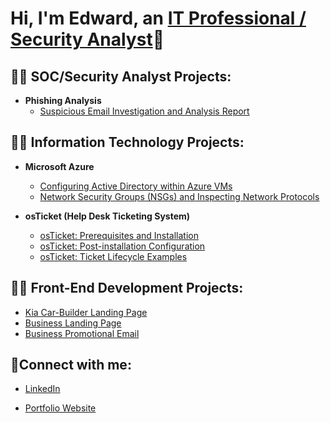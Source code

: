 <h1>Hi, I'm Edward, an <a href="https://www.linkedin.com/in/edwardcampbell15">IT Professional / Security Analyst</a>👋</h1>

<h2>👨‍💻 SOC/Security Analyst Projects:</h2>

- <b>Phishing Analysis</b>
  - [Suspicious Email Investigation and Analysis Report](suspicious-email-investigation-report)
  
<h2>👨‍💻 Information Technology Projects:</h2>

- <b>Microsoft Azure</b>
  - [Configuring Active Directory within Azure VMs](https://github.com/ecurry15/Configure-Active-Directory)
  - [Network Security Groups (NSGs) and Inspecting Network Protocols](https://github.com/ecurry15/azure-network-protocols)

- <b>osTicket (Help Desk Ticketing System)</b>
  - [osTicket: Prerequisites and Installation](https://github.com/ecurry15/osTicket-prerequisites)
  - [osTicket: Post-installation Configuration](https://github.com/ecurry15/osTicket-post-install-config)
  - [osTicket: Ticket Lifecycle Examples](https://github.com/ecurry15/osTicket-lifestyle)

<h2>👨‍💻 Front-End Development Projects:</h2>

- [Kia Car-Builder Landing Page](https://github.com/ecurry15/Kia-build-car-page-replica)
- [Business Landing Page](https://github.com/ecurry15/landing-page)
- [Business Promotional Email](https://github.com/ecurry15/Promo-email)

<h2>🤳Connect with me:</h2>

- [LinkedIn](https://www.linkedin.com/in/edwardcampbell15)

- [Portfolio Website](https://www.edwardcampbell.dev)
